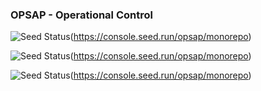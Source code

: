 ### OPSAP - Operational Control

![Seed Status](https://api.seed.run/opsap/monorepo/stages/dev/build_badge?style=flat)(https://console.seed.run/opsap/monorepo)

![Seed Status](https://api.seed.run/opsap/monorepo/stages/staging/build_badge?style=flat)(https://console.seed.run/opsap/monorepo)

![Seed Status](https://api.seed.run/opsap/monorepo/stages/production/build_badge?style=flat)(https://console.seed.run/opsap/monorepo)
